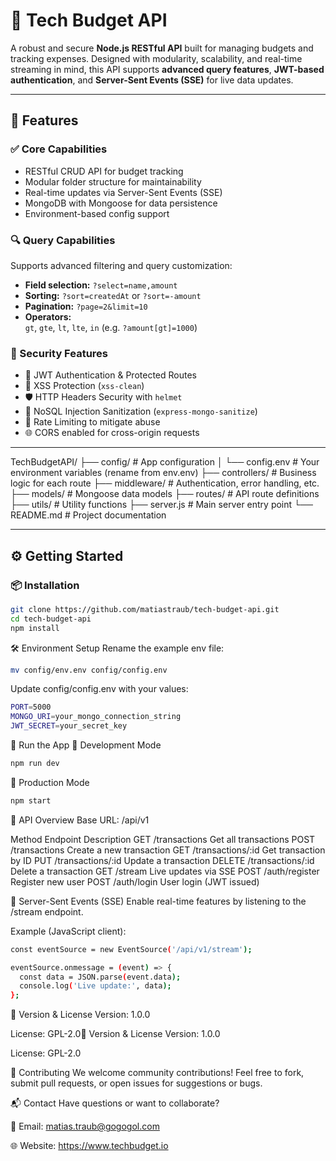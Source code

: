 # 💸 Tech Budget API

A robust and secure **Node.js RESTful API** built for managing budgets and tracking expenses. Designed with modularity, scalability, and real-time streaming in mind, this API supports **advanced query features**, **JWT-based authentication**, and **Server-Sent Events (SSE)** for live data updates.

---

## 🚀 Features

### ✅ Core Capabilities

- RESTful CRUD API for budget tracking
- Modular folder structure for maintainability
- Real-time updates via Server-Sent Events (SSE)
- MongoDB with Mongoose for data persistence
- Environment-based config support

### 🔍 Query Capabilities

Supports advanced filtering and query customization:

- **Field selection:** `?select=name,amount`
- **Sorting:** `?sort=createdAt` or `?sort=-amount`
- **Pagination:** `?page=2&limit=10`
- **Operators:**  
  `gt`, `gte`, `lt`, `lte`, `in` (e.g. `?amount[gt]=1000`)

### 🔐 Security Features

- 🔑 JWT Authentication & Protected Routes
- 🧼 XSS Protection (`xss-clean`)
- 🛡️ HTTP Headers Security with `helmet`
- 🧽 NoSQL Injection Sanitization (`express-mongo-sanitize`)
- 🧊 Rate Limiting to mitigate abuse
- 🌐 CORS enabled for cross-origin requests

---

TechBudgetAPI/
├── config/ # App configuration
│ └── config.env # Your environment variables (rename from env.env)
├── controllers/ # Business logic for each route
├── middleware/ # Authentication, error handling, etc.
├── models/ # Mongoose data models
├── routes/ # API route definitions
├── utils/ # Utility functions
├── server.js # Main server entry point
└── README.md # Project documentation

---

## ⚙️ Getting Started

### 📦 Installation

```bash
git clone https://github.com/matiastraub/tech-budget-api.git
cd tech-budget-api
npm install
```

🛠️ Environment Setup
Rename the example env file:

```bash
mv config/env.env config/config.env
```

Update config/config.env with your values:

```bash
PORT=5000
MONGO_URI=your_mongo_connection_string
JWT_SECRET=your_secret_key
```

🧪 Run the App
🚧 Development Mode

```bash
npm run dev
```

🚀 Production Mode

```bash
npm start
```

📡 API Overview
Base URL: /api/v1

Method Endpoint Description
GET /transactions Get all transactions
POST /transactions Create a new transaction
GET /transactions/:id Get transaction by ID
PUT /transactions/:id Update a transaction
DELETE /transactions/:id Delete a transaction
GET /stream Live updates via SSE
POST /auth/register Register new user
POST /auth/login User login (JWT issued)

🔄 Server-Sent Events (SSE)
Enable real-time features by listening to the /stream endpoint.

Example (JavaScript client):

```bash
const eventSource = new EventSource('/api/v1/stream');

eventSource.onmessage = (event) => {
  const data = JSON.parse(event.data);
  console.log('Live update:', data);
};
```

🧾 Version & License
Version: 1.0.0

License: GPL-2.0🧾 Version & License
Version: 1.0.0

License: GPL-2.0

🤝 Contributing
We welcome community contributions!
Feel free to fork, submit pull requests, or open issues for suggestions or bugs.

📬 Contact
Have questions or want to collaborate?

📧 Email: matias.traub@gogogol.com

🌐 Website: https://www.techbudget.io
